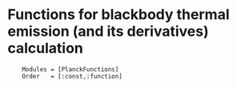 # Functions for blackbody thermal emission (and its derivatives) calculation

```@autodocs
    Modules = [PlanckFunctions]
    Order   = [:const,:function]
```